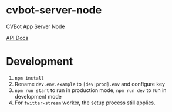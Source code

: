 # cvbot-server-node
CVBot App Server Node

[API Docs](https://documenter.getpostman.com/view/2501678/TVRedVrz)

# Development

1. `npm install`
1. Rename `dev.env.example` to `[dev|prod].env` and configure key
1. `npm run start` to run in production mode, `npm run dev` to run in development mode
1. For `twitter-stream` worker, the setup process still applies.
